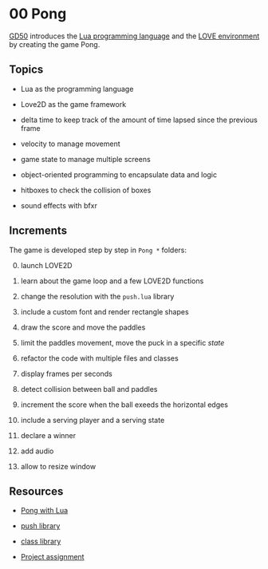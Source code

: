 # 00 Pong

[GD50](https://youtu.be/jZqYXSmgDuM) introduces the [Lua programming language](https://www.lua.org/) and the [LOVE environment](http://love2d.org/) by creating the game Pong.

## Topics

- Lua as the programming language

- Love2D as the game framework

- delta time to keep track of the amount of time lapsed since the previous frame

- velocity to manage movement

- game state to manage multiple screens

- object-oriented programming to encapsulate data and logic

- hitboxes to check the collision of boxes

- sound effects with bfxr

## Increments

The game is developed step by step in `Pong *` folders:

0. launch LOVE2D

1. learn about the game loop and a few LOVE2D functions

2. change the resolution with the `push.lua` library

3. include a custom font and render rectangle shapes

4. draw the score and move the paddles

5. limit the paddles movement, move the puck in a specific _state_

6. refactor the code with multiple files and classes

7. display frames per seconds

8. detect collision between ball and paddles

9. increment the score when the ball exeeds the horizontal edges

10. include a serving player and a serving state

11. declare a winner

12. add audio

13. allow to resize window

## Resources

- [Pong with Lua](https://youtu.be/jZqYXSmgDuM)

- [push library](https://github.com/Ulydev/push/blob/master/push.lua)

- [class library](https://github.com/vrld/hump/blob/master/class.lua)

- [Project assignment](https://docs.cs50.net/ocw/games/assignments/0/assignment0.html)
